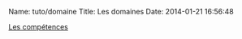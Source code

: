 Name: tuto/domaine
Title: Les domaines
Date: 2014-01-21 16:56:48

[Les compétences](/tuto/compétence)

